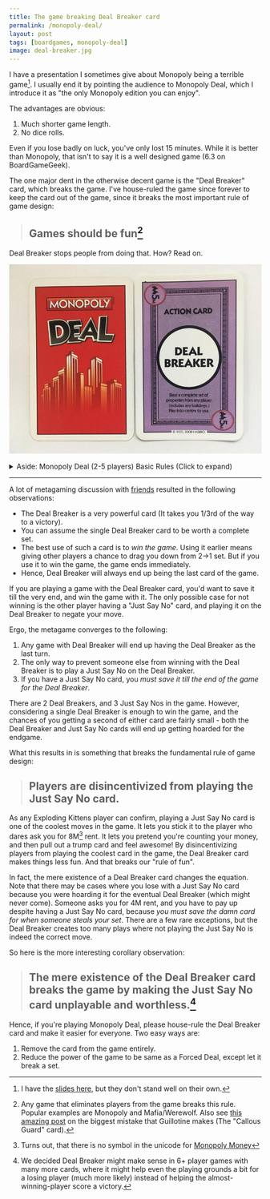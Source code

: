 ```yaml
---
title: The game breaking Deal Breaker card
permalink: /monopoly-deal/
layout: post
tags: [boardgames, monopoly-deal]
image: deal-breaker.jpg
---
```


I have a presentation I sometimes give about Monopoly being a terrible game[^1].
I usually end it by pointing the audience to Monopoly Deal, which I introduce it as
"the only Monopoly edition you can enjoy".

The advantages are obvious:

1. Much shorter game length.
2. No dice rolls.

Even if you lose badly on luck, you've only lost 15 minutes. While it is better than Monopoly, that isn't to say it is a well designed game (6.3 on BoardGameGeek).

The one major dent in the otherwise decent game is the "Deal Breaker" card, which breaks the game. I've house-ruled the game
since forever to keep the card out of the game, since it breaks the most important rule of game design:

> ## Games should be fun[^9]

Deal Breaker stops people from doing that. How? Read on.

![](/img/deal-breaker.jpg)

<aside>
<details>
<summary>Aside: Monopoly Deal (2-5 players) Basic Rules (Click to expand)</summary>
The objective of the game is to get 3 sets of properties in distinct colors. The first player to 3 sets wins the game. There are some action cards, which let you get money/properties from other players. Important action cards, relevant for this post:
<ul>
<li>The <strong>Deal Breaker</strong> card lets you "steal" a complete set from another player.</li>
<li>The <strong>Just Say No</strong> card lets you say no to any action that any player takes against you. It is the only way to counter a Deal Breaker card.</li>
</ul>

<img src="/img/just-say-no.jpg" alt="Just say no card in Monopoly deal">

<a href="https://youtu.be/Gc0XrTjmCV8">Here's a short 3 minute video</a> if you'd like to learn the complete rules.
</details>
</aside>
<hr/>

A lot of metagaming discussion with [friends](#link-somewhere-nice) resulted in the following observations:

- The Deal Breaker is a very powerful card (It takes you 1/3rd of the way to a victory).
- You can assume the single Deal Breaker card to be worth a complete set.
- The best use of such a card is to *win the game*. Using it earlier means giving other players a chance to drag you down from 2->1 set. But if you use it to win the game, the game ends immediately.
- Hence, Deal Breaker will always end up being the last card of the game.

If you are playing a game with the Deal Breaker card, you'd want to save it till the very end, and win the game with it. The only possible case for not winning is the other player having a "Just Say No" card, and playing it on the Deal Breaker to negate your move.

Ergo, the metagame converges to the following:

1. Any game with Deal Breaker will end up having the Deal Breaker as the last turn.
2. The only way to prevent someone else from winning with the Deal Breaker is to play a Just Say No on the Deal Breaker.
3. If you have a Just Say No card, you *must save it till the end of the game for the Deal Breaker*.

There are 2 Deal Breakers, and 3 Just Say Nos in the game. However, considering a single Deal Breaker is enough to win the game, and the chances of you getting a second of either card are fairly small - both the Deal Breaker and Just Say No cards will end up getting hoarded for the endgame.

What this results in is something that breaks the fundamental rule of game design:

> ## Players are disincentivized from playing the Just Say No card.

As any Exploding Kittens player can confirm, playing a Just Say No card is one of the coolest moves in the game. It lets you stick it to the player who dares ask you for 8M[^7] rent. It lets you pretend you're counting your money, and then pull out a trump card and feel awesome! By disincentivizing players from playing the coolest card in the game, the Deal Breaker card makes things less fun. And that breaks our "rule of fun".

In fact, the mere existence of a Deal Breaker card changes the equation. Note that there may be cases where you lose with a Just Say No card because you were hoarding it for the eventual Deal Breaker (which might never come). Someone asks you for 4M rent, and you have to pay up despite having a Just Say No card, because _you must save the damn card for when someone steals your set_. There are a few rare exceptions, but the Deal Breaker creates too many plays where not playing the Just Say No is indeed the correct move.

So here is the more interesting corollary observation:

>##  The mere existence of the Deal Breaker card breaks the game by making the Just Say No card unplayable and worthless.[^2]

Hence, if you're playing Monopoly Deal, please house-rule the Deal Breaker card and make it easier for everyone. Two easy ways are:

1. Remove the card from the game entirely.
2. Reduce the power of the game to be same as a Forced Deal, except let it break a set.

[^9]: Any game that eliminates players from the game breaks this rule. Popular examples are Monopoly and Mafia/Werewolf. Also see [this amazing post](https://danielsolisblog.blogspot.com/2015/07/one-thing-to-avoid-in-game-design.html) on the biggest mistake that Guillotine makes (The "Callous Guard" card).
[^1]: I have the [slides here](https://slides.com/captn3m0/monopoly), but they don't stand well on their own.
[^7]: Turns out, that there is no symbol in the unicode for [Monopoly Money](https://boardgames.stackexchange.com/questions/23909/what-is-the-monopoly-m-symbol-called)
[^2]: We decided Deal Breaker might make sense in 6+ player games with many more cards, where it might help even the playing grounds a bit for a losing player (much more likely) instead of helping the almost-winning-player score a victory.
